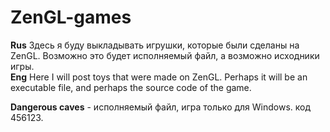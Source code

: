 # ZenGL-games

__Rus__ Здесь я буду выкладывать игрушки, которые были сделаны на ZenGL. Возможно это будет исполняемый файл, а возможно исходники игры.  
__Eng__ Here I will post toys that were made on ZenGL. Perhaps it will be an executable file, and perhaps the source code of the game.


__Dangerous caves__ - исполняемый файл, игра только для Windows. код 456123.
